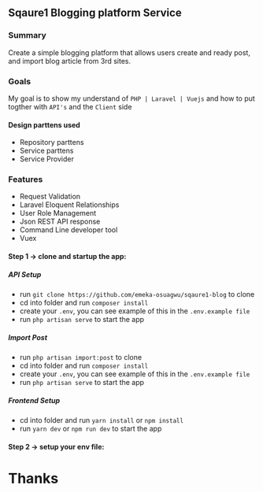 ## Sqaure1 Blogging platform Service


### Summary
Create a simple blogging platform that allows users create and ready post, and import blog article from 3rd sites.

### Goals
My goal is to show my understand of `PHP | Laravel | Vuejs` and how to put togther with `API's` and the `Client` side

 #### Design parttens used
 - Repository parttens
 - Service parttens
 - Service Provider

### Features
- Request Validation
- Laravel Eloquent Relationships
- User Role Management
- Json REST API response
- Command Line developer tool
- Vuex


#### Step 1 -> clone and startup the app:

##### API Setup
- run ```git clone https://github.com/emeka-osuagwu/sqaure1-blog``` to clone
- cd into folder and run ```composer install```
- create your ```.env```, you can see example of this in the ```.env.example file```
- run ``` php artisan serve ``` to start the app

##### Import Post
- run ```php artisan import:post``` to clone
- cd into folder and run ```composer install```
- create your ```.env```, you can see example of this in the ```.env.example file```
- run ``` php artisan serve ``` to start the app


##### Frontend Setup
- cd into folder and run ```yarn install``` or ```npm install```
- run ``` yarn dev ``` or ```npm run dev``` to start the app

#### Step 2 -> setup your env file:


# Thanks
